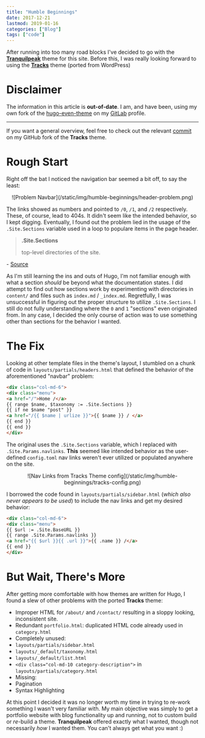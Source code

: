 ```yaml
---
title: "Humble Beginnings"
date: 2017-12-21
lastmod: 2019-01-16
categories: ["Blog"]
tags: ["code"]
---
```

After running into too many road blocks I've decided to go with
the [**Tranquilpeak**](https://github.com/kakawait/hugo-tranquilpeak-theme)
theme for this site. Before this, I was really looking forward to using
the [**Tracks**](https://github.com/ageekymonk/hugo-tracks-theme) theme (ported
from WordPress)

<!--more-->
# Disclaimer

The information in this article is **out-of-date**. I am, and have been, using my
own fork of the [hugo-even-theme](https://gitlab.com/bdebyl/hugo-theme-even) on
my [GitLab](https://gitlab.com/bdebyl) profile.

---

If you want a general overview, feel free to check out the
relevant
[commit](https://github.com/bdebyl/hugo-tracks-theme/commit/86ca4963c4d0a67ddb1560197c91617e7d3e3754) on
my GitHub fork of the **Tracks** theme.

# Rough Start

Right off the bat I noticed the navigation bar seemed a bit off, to say the least:

<center>![Problem Navbar](/static/img/humble-beginnings/header-problem.png)</center>

The links showed as numbers and pointed to `/0`, `/1`, and `/2`
respectively. These, of course, lead to 404s. It didn't seem like the intended
behavior, so I kept digging. Eventually, I found out the problem lied in the
usage of the `.Site.Sections` variable used in a loop to populare items in the
page header.

> **.Site.Sections**
>
> top-level directories of the site.

\- [Source](https://gohugo.io/variables/site/#site-variables-list)

As I'm still learning the ins and outs of Hugo, I'm not familiar enough with
what a section *should* be beyond what the documentation states. I did attempt
to find out how sections work by experimenting with directories in `content/`
and files such as `index.md` / `_index.md`. Regretfully, I was unsuccessful in
figuring out the proper structure to utilize `.Site.Sections`. I still do not
fully understanding where the `0` and `1` "sections" even originated from. In
any case, I decided the only course of action was to use something other than
sections for the behavior I wanted.

# The Fix

Looking at other template files in the theme's layout, I stumbled on a chunk of
code in `layouts/partials/headers.html` that defined the behavior of the
aforementioned "navbar" problem:

```html
<div class="col-md-6">
<div class="menu">
<a href="/">Home /</a>
{{ range $name, $taxonomy := .Site.Sections }}
{{ if ne $name "post" }}
<a href="/{{ $name | urlize }}">{{ $name }} / </a>
{{ end }}
{{ end }}
</div>
```

The original uses the `.Site.Sections` variable, which I replaced with
`.Site.Params.navlinks`. **This** seemed like intended behavior as the
user-defined `config.toml` nav links weren't ever utilized or populated anywhere
on the site.

<center>![Nav Links from Tracks Theme config](/static/img/humble-beginnings/tracks-config.png)</center>

I borrowed the code found in `layouts/partials/sidebar.html` (*which also never
appears to be used*) to include the nav links and get my desired behavior:

```html
<div class="col-md-6">
<div class="menu">
{{ $url := .Site.BaseURL }}
{{ range .Site.Params.navlinks }}
<a href="{{ $url }}{{ .url }}">{{ .name }} /</a>
{{ end }}
</div>
```

# But Wait, There's More

After getting more comfortable with how themes are written for Hugo, I found a
slew of other problems with the ported **Tracks** theme:

* Improper HTML for `/about/` and `/contact/` resulting in a sloppy looking, inconsistent site.
* Redundant `portfolio.html`: duplicated HTML code already used in `category.html`
* Completely unused:
* `layouts/partials/sidebar.html`
* `layouts/_default/taxonomy.html`
* `layouts/_default/list.html`
* `<div class="col-md-10 category-description">` in `layouts/partials/category.html`
* Missing:
* Pagination
* Syntax Highlighting

At this point I decided it was no longer worth my time in trying to re-work
something I wasn't very familiar with. My main objective was simply to get a
portfolio website with blog functionality up and running, not to custom build or
*re*-build a theme. **Tranquilpeak** offered exactly what I wanted, though not
necessarily *how* I wanted them. You can't always get what you want :)
